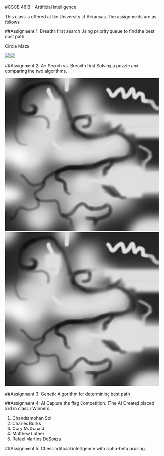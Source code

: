 #CSCE 4613 - Artificial Intelligence

This class is offered at the University of Arkansas. The assignments are as follows

##Assignment 1: Breadth first search
Using priority queue to find the best cost path. 

Circle Maze

![](http://i.imgur.com/FDxm3qIm.png)![](http://i.imgur.com/uS8HIf7.png)
    

##Assignment 2: A* Search vs. Breadth first
Solving a puzzle and comparing the two algorithms. 

![](https://raw.githubusercontent.com/CoryMcDonald/AI/7e57c9860329c1dc8f4118359b95be20fa729104/Assignment2/path.png)![](https://raw.githubusercontent.com/CoryMcDonald/AI/7e57c9860329c1dc8f4118359b95be20fa729104/Assignment2/path.png)


##Assignment 3: Genetic Algorithm for determining best path


##Assignment 4: AI Capture the flag Competition. (The AI Created placed 3rd in class.)
Winners: 
1. Chandramohan Sol
2. Charles Burks
3. Cory McDonald
4. Matthew Luther
5. Rafael Martins DeSouza

##Assignment 5: Chess artificial intelligence with alpha-beta pruning.